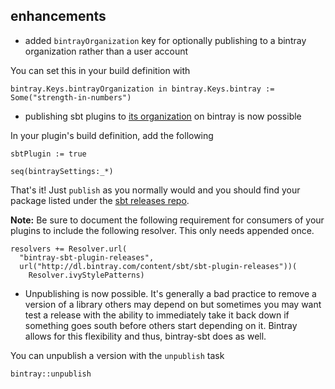 ## enhancements

- added `bintrayOrganization` key for optionally publishing to a bintray organization rather than a user account

You can set this in your build definition with

    bintray.Keys.bintrayOrganization in bintray.Keys.bintray := Some("strength-in-numbers")
    
- publishing sbt plugins to [its organization](https://bintray.com/sbt/) on bintray is now possible

In your plugin's build definition, add the following

    sbtPlugin := true
   
    seq(bintraySettings:_*)   

That's it! Just `publish` as you normally would and you should find your package listed under the [sbt releases repo](https://bintray.com/sbt/sbt-plugin-releases).

__Note:__ Be sure to document the following requirement for consumers of your plugins to include the following resolver. This only needs appended once.

    resolvers += Resolver.url(
      "bintray-sbt-plugin-releases",
      url("http://dl.bintray.com/content/sbt/sbt-plugin-releases"))(
        Resolver.ivyStylePatterns)

- Unpublishing is now possible. It's generally a bad practice to remove a version of a library others may depend on but sometimes you may want test a release with the ability to immediately take it back down if something goes south before others start depending on it. Bintray allows for this flexibility and thus, bintray-sbt does as well.

You can unpublish a version with the `unpublish` task

    bintray::unpublish
